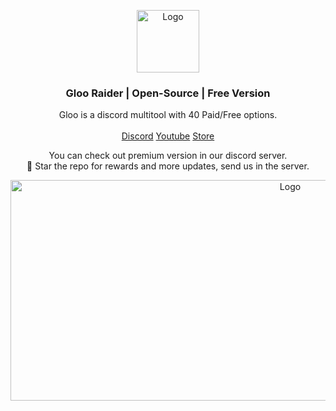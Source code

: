<p align="center">
  <a href="https://github.com/foundroes/GlooRaider">
    <img src="https://i.postimg.cc/L8P7qXqY/smaller.png" alt="Logo" width="100" height="100">
  </a>

  <h3 align="center">Gloo Raider | Open-Source | Free Version</h3>

  <p align="center">
    Gloo is a discord multitool with 40 Paid/Free options.
    <br/>
    <br/>
    <a href="https://discord.gg/uJE9rfJ7Tz">Discord</a>
    <a href="https://www.youtube.com/channel/UCNrJOMG81sdmjUSHpDC41-w">Youtube</a>
    <a href="https://lostroes.sell.app">Store</a>
  </p>
</p>

  <p align="center">
    You can check out premium version in our discord server.
    <br/>
    🌟 Star the repo for rewards and more updates, send us in the server.
    <br/>
</p>
<p align="center">
  <a href="https://github.com/foundroes/GlooRaider">
    <img src="https://i.postimg.cc/2809sb1h/image-2024-08-31-140657086.png" alt="Logo" width="879" height="353">
  </a>
